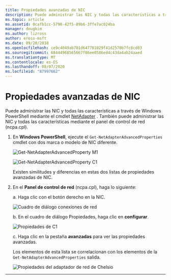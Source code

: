 ```yaml
---
title: Propiedades avanzadas de NIC
description: Puede administrar las NIC y todas las características a través de Windows PowerShell o el panel de control de red.
ms.topic: article
ms.assetid: 0cafb1cc-5798-42f5-89b6-3ffe7ac024ba
manager: dougkim
ms.author: lizross
author: eross-msft
ms.date: 09/20/2018
ms.openlocfilehash: ce9c4049ab701d647701029f41d2570b7fc8cd03
ms.sourcegitcommit: 68444968565667f86ee0586ed4c43da4ab24aaed
ms.translationtype: MT
ms.contentlocale: es-ES
ms.lasthandoff: 08/07/2020
ms.locfileid: "87997662"
---
```

# <a name="nic-advanced-properties"></a>Propiedades avanzadas de NIC

Puede administrar las NIC y todas las características a través de Windows PowerShell mediante el cmdlet [NetAdapter](/powershell/module/netadapter/?view=win10-ps&viewFallbackFrom=winserverr2-ps) .  También puede administrar las NIC y todas las características mediante el panel de control de red (ncpa.cpl).

1. En **Windows PowerShell**, ejecute el `Get‑NetAdapterAdvancedProperties` cmdlet con dos marca o modelo de NIC diferente.

   ![Get-NetAdapterAdvancedProperty M1](../../media/network-offload-and-optimization/Get-NetAdapterAdvancedProperty-m1.png)

   ![Get-NetAdapterAdvancedProperty C1](../../media/network-offload-and-optimization/Get-NetAdapterAdvancedProperty-c1.png)

   Existen similitudes y diferencias en estas dos listas de propiedades avanzadas de NIC.

2. En el **Panel de control de red** (ncpa.cpl), haga lo siguiente:

   a. Haga clic con el botón derecho en la NIC.

   ![Cuadro de diálogo conexiones de red](../../media/network-offload-and-optimization/network-connections-dialog.png)

   b. En el cuadro de diálogo Propiedades, haga clic en **configurar**.

    ![Propiedades de C1](../../media/network-offload-and-optimization/c1-properties.png)

   c. Haga clic en la pestaña **avanzadas** para ver las propiedades avanzadas.<p>Los elementos de esta lista se correlacionan con los elementos de la `Get-NetAdapterAdvancedProperties` salida.

   ![Propiedades del adaptador de red de Chelsio](../../media/network-offload-and-optimization/chelsio-network-adapter-properties.png)

---